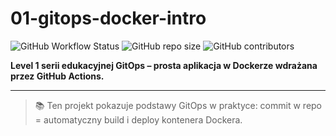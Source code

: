 # 01-gitops-docker-intro

![GitHub Workflow Status](https://img.shields.io/github/actions/workflow/status/HomeDevopsLab/01-gitops-docker-intro/ci.yml?branch=main)
![GitHub repo size](https://img.shields.io/github/repo-size/HomeDevopsLab/01-gitops-docker-intro)
![GitHub contributors](https://img.shields.io/github/contributors/HomeDevopsLab/01-gitops-docker-intro)

**Level 1 serii edukacyjnej GitOps – prosta aplikacja w Dockerze wdrażana przez GitHub Actions.**

---

> 📚 Ten projekt pokazuje podstawy GitOps w praktyce: commit w repo = automatyczny build i deploy kontenera Dockera.